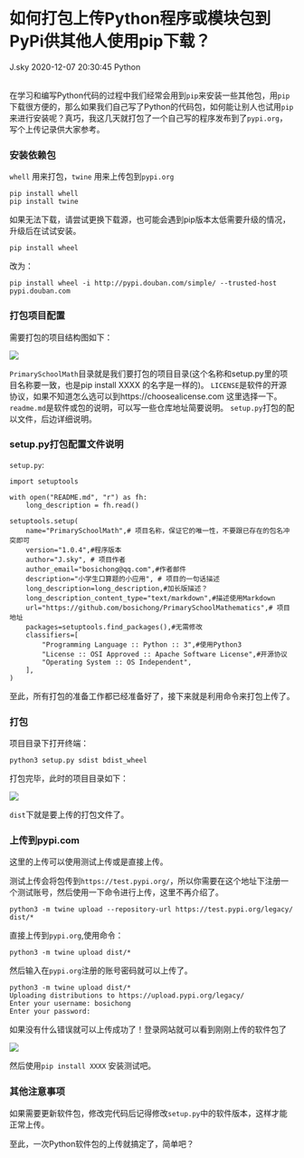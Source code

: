 <div class="blog-article">
<h1 class="title">如何打包上传Python程序或模块包到PyPi供其他人使用pip下载？</h1>
<span class="author">J.sky</span>
<span class="time">2020-12-07 20:30:45</span>
<span class="tag">Python</span>
</div>
</br>


在学习和编写Python代码的过程中我们经常会用到`pip`来安装一些其他包，用`pip`下载很方便的，那么如果我们自己写了Python的代码包，如何能让别人也试用`pip`来进行安装呢？真巧，我这几天就打包了一个自己写的程序发布到了`pypi.org`，写个上传记录供大家参考。

### 安装依赖包

`whell` 用来打包，`twine` 用来上传包到`pypi.org`

    pip install whell
    pip install twine

如果无法下载，请尝试更换下载源，也可能会遇到pip版本太低需要升级的情况，升级后在试试安装。

    pip install wheel

改为：

    pip install wheel -i http://pypi.douban.com/simple/ --trusted-host pypi.douban.com

### 打包项目配置

需要打包的项目结构图如下：

![](assets/images/2021/Snip20201207_1.png)

`PrimarySchoolMath`目录就是我们要打包的项目目录(这个名称和setup.py里的项目名称要一致，也是pip install XXXX  的名字是一样的)。
`LICENSE`是软件的开源协议，如果不知道怎么选可以到https://choosealicense.com 这里选择一下。
`readme.md`是软件或包的说明，可以写一些仓库地址简要说明。
`setup.py`打包的配以文件，后边详细说明。

### setup.py打包配置文件说明


`setup.py`:

    import setuptools

    with open("README.md", "r") as fh:
        long_description = fh.read()

    setuptools.setup(
        name="PrimarySchoolMath",# 项目名称，保证它的唯一性，不要跟已存在的包名冲突即可
        version="1.0.4",#程序版本
        author="J.sky", # 项目作者
        author_email="bosichong@qq.com",#作者邮件
        description="小学生口算题的小应用", # 项目的一句话描述
        long_description=long_description,#加长版描述？
        long_description_content_type="text/markdown",#描述使用Markdown
        url="https://github.com/bosichong/PrimarySchoolMathematics",# 项目地址
        packages=setuptools.find_packages(),#无需修改
        classifiers=[
            "Programming Language :: Python :: 3",#使用Python3
            "License :: OSI Approved :: Apache Software License",#开源协议
            "Operating System :: OS Independent",
        ],
    )

至此，所有打包的准备工作都已经准备好了，接下来就是利用命令来打包上传了。

### 打包

项目目录下打开终端：

    python3 setup.py sdist bdist_wheel

打包完毕，此时的项目目录如下：

![](assets/images/2021/Snip20201207_4.png)

`dist`下就是要上传的打包文件了。

### 上传到pypi.com

这里的上传可以使用测试上传或是直接上传。

测试上传会将包传到`https://test.pypi.org/`，所以你需要在这个地址下注册一个测试账号，然后使用一下命令进行上传，这里不再介绍了。

    python3 -m twine upload --repository-url https://test.pypi.org/legacy/ dist/*

直接上传到`pypi.org`,使用命令：

    python3 -m twine upload dist/*

然后输入在`pypi.org`注册的账号密码就可以上传了。

    python3 -m twine upload dist/*
    Uploading distributions to https://upload.pypi.org/legacy/
    Enter your username: bosichong
    Enter your password: 

如果没有什么错误就可以上传成功了！登录网站就可以看到刚刚上传的软件包了

![](assets/images/2021/Snip20201207_6.png)

然后使用`pip install XXXX` 安装测试吧。

### 其他注意事项

如果需要更新软件包，修改完代码后记得修改`setup.py`中的软件版本，这样才能正常上传。

至此，一次Python软件包的上传就搞定了，简单吧？